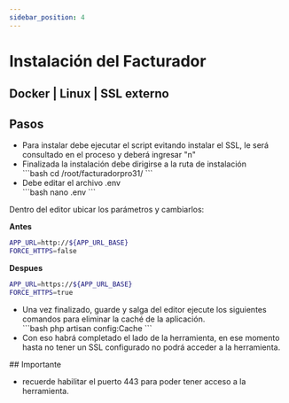 ```yaml
---
sidebar_position: 4
---
```


# Instalación del Facturador

## Docker | Linux | SSL externo

## Pasos
<ul>
    <li>
    Para instalar debe ejecutar el script evitando instalar el SSL, le será consultado en el proceso y deberá ingresar "n"
    </li>
    <li>
    Finalizada la instalación debe dirigirse a la ruta de instalación
    </li>
    ```bash
    cd /root/facturadorpro31/
    ```
    <li>
    Debe editar el archivo .env
    </li>
    ```bash
    nano .env
    ```
</ul>

Dentro del editor ubicar los parámetros y cambiarlos:

**Antes**
```bash
APP_URL=http://${APP_URL_BASE}
FORCE_HTTPS=false
```

**Despues**
```bash
APP_URL=https://${APP_URL_BASE}
FORCE_HTTPS=true
```
<ul>
    <li>
    Una vez finalizado, guarde y salga del editor
    ejecute los siguientes comandos para eliminar la caché de la aplicación.
    </li>
    ```bash
    php artisan config:Cache
    ```
    <li>
    Con eso habrá completado el lado de la herramienta, en ese momento hasta no tener un SSL configurado no podrá acceder a la herramienta.
    </li>
</ul>
## Importante
<ul>
    <li>
    recuerde habilitar el puerto 443 para poder tener acceso a la herramienta.
    </li>
</ul>
